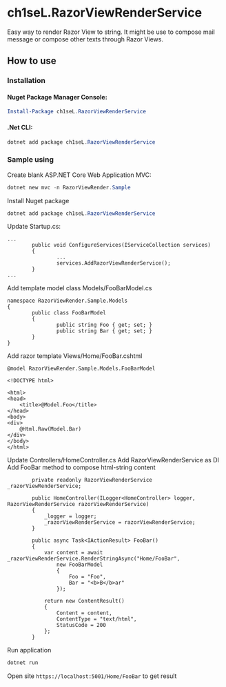 # ch1seL.RazorViewRenderService

Easy way to render Razor View to string.
It might be use to compose mail message or compose other texts through Razor Views.

## How to use

### Installation

#### Nuget Package Manager Console:

```powershell
Install-Package ch1seL.RazorViewRenderService
```

#### .Net CLI:
```powershell
dotnet add package ch1seL.RazorViewRenderService
```

### Sample using

Create blank ASP.NET Core Web Application MVC:
```powershell 
dotnet new mvc -n RazorViewRender.Sample
```
Install Nuget package
```powershell
dotnet add package ch1seL.RazorViewRenderService
```

Update Startup.cs:
```
...
        public void ConfigureServices(IServiceCollection services)
        {
                ...
                services.AddRazorViewRenderService();          
        }
...
```

Add template model class Models/FooBarModel.cs
```
namespace RazorViewRender.Sample.Models
{
        public class FooBarModel
        {
                public string Foo { get; set; }
                public string Bar { get; set; }
        }
}
```

Add razor template Views/Home/FooBar.cshtml
```
@model RazorViewRender.Sample.Models.FooBarModel

<!DOCTYPE html>

<html>
<head>
    <title>@Model.Foo</title>
</head>
<body>
<div>
    @Html.Raw(Model.Bar)
</div>
</body>
</html>
```

Update Controllers/HomeController.cs
Add RazorViewRenderService as DI
Add FooBar method to compose html-string content
```
        private readonly RazorViewRenderService _razorViewRenderService;

        public HomeController(ILogger<HomeController> logger, RazorViewRenderService razorViewRenderService)
        {
            _logger = logger;
            _razorViewRenderService = razorViewRenderService;
        }

        public async Task<IActionResult> FooBar()
        {
            var content = await _razorViewRenderService.RenderStringAsync("Home/FooBar",
                new FooBarModel
                {
                    Foo = "Foo", 
                    Bar = "<b>B</b>ar"
                });

            return new ContentResult()
            {
                Content = content,
                ContentType = "text/html",
                StatusCode = 200
            };
        }        
```

Run application
```powershell
dotnet run 
```

Open site `https://localhost:5001/Home/FooBar` to get result
